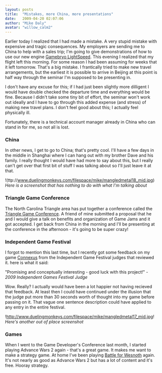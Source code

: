 ```yaml
---
layout: posts
title:  "Mistakes, more China, more presentations"
date:   2009-04-20 02:07:06
author: "Mike Daly"
avatar: "willow_calm2"
---
```

Earlier today I realized that I had made a mistake. A very stupid mistake with expensive and tragic consequences. My employers are sending me to China to help with a sales trip; I'm going to give demonstrations of how to use our new engine [Gamebryo LightSpeed](http://www.emergent.net/en/Products/Gamebryo-LightSpeed/). This evening I realized that my flight left this morning. For some reason I had been assuming for weeks that it left tomorrow. That's a big mistake. I frantically tried to make new travel arrangements, but the earliest it is possible to arrive in Beijing at this point is half way through the seminar I'm supposed to be presenting in.

I don't have any excuse for this; if I had just been slightly more dilligent I would have double checked the departure time and everything would be fine. Because I didn't take some tiny bit of effort, the seminar won't work out ideally and I have to go through this added expense (and stress) of making new travel plans. I don't feel good about this; I actually feel physically ill.

Fortunately, there is a technical account manager already in China who can stand in for me, so not all is lost.

### China

In other news, I get to go to China; that's pretty cool. I'll have a few days in the middle in Shanghai where I can hang out with my brother Dave and his family. I really thought I would have had more to say about this, but I really can't get over that first bit of stuff I was talking about so I'll just leave it at that.

!(ttp://www.duelingmonkeys.com/filespace/mike/mangledmetal18_mid.jpg)
_Here is a screenshot that has nothing to do with what I'm talking about_




### Triangle Game Conference

The North Carolina Triangle area has put together a conference called the [Triangle Game Conference](http://www.trianglegameconference.com/). A friend of mine submitted a proposal that he and I would give a talk on benefits and organization of Game Jams and it got accepted. I get back from China in the morning and I'll be presenting at the conference in the afternoon - it's going to be super crazy!

### Independent Game Festival

I forgot to mention this last time, but I recently got some feedback on my game [Connexus](/games/connexus.html) from the Independent Game Festival judges that reviewed it. here is what it said:

&quot;Promising and conceptually interesting - good luck with this project!&quot; - _2009 Independent Games Festival Judge_

Wow. Really? I actually would have been a lot happier not having recieved that feedback. At least then I could have continued under the illusion that the judge put more than 30 seconds worth of thought into my game before passing on it. That vague one sentence description could have applied to any entry in the entire festival.

!http://www.duelingmonkeys.com/filespace/mike/mangledmetal17_mid.jpg!
_Here's another out of place screenshot_




### Games

When I went to the Game Developer's Conference last month, I started playing Advance Wars 2 again - that's a great game. It makes me want to make a strategy game. At home I've been playing [Battle for Wesnoth](http://www.wesnoth.org/) again. It's not nearly as good as Advance Wars 2 but has a lot of content and it's free. Hooray strategy.
